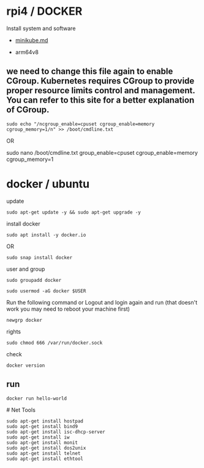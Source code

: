 # rpi4 / DOCKER
Install system and software 

+ [minikube.md](minikube.md)

+ arm64v8

## we need to change this file again to enable CGroup. Kubernetes requires CGroup to provide proper resource limits control and management. You can refer to this site for a better explanation of CGroup.

    sudo echo "/ncgroup_enable=cpuset cgroup_enable=memory cgroup_memory=1/n" >> /boot/cmdline.txt

OR

sudo nano /boot/cmdline.txt
group_enable=cpuset cgroup_enable=memory cgroup_memory=1



# docker / ubuntu

update

    sudo apt-get update -y && sudo apt-get upgrade -y

install docker

    sudo apt install -y docker.io

OR

    sudo snap install docker

user and group 

    sudo groupadd docker

    sudo usermod -aG docker $USER

Run the following command or Logout and login again and run (that doesn't work you may need to reboot your machine first)

    newgrp docker


rights

    sudo chmod 666 /var/run/docker.sock

check

    docker version



## run

    docker run hello-world


# Net Tools

    sudo apt-get install hostpad
    sudo apt-get install bind9
    sudo apt-get install isc-dhcp-server
    sudo apt-get install iw
    sudo apt-get install monit
    sudo apt-get install dos2unix
    sudo apt-get install telnet
    sudo apt-get install ethtool
  
